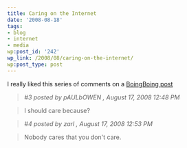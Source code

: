```yaml
---
title: Caring on the Internet
date: '2008-08-18'
tags:
- blog
- internet
- media
wp:post_id: '242'
wp_link: /2008/08/caring-on-the-internet/
wp:post_type: post
---
```


I really liked this series of comments on a [BoingBoing post](http://www.boingboing.net/2008/08/17/how-the-daily-shows.html#comment-262112)

>

>

> _#3 posted by pAULbOWEN , August 17, 2008 12:48 PM_

>

> I should care because?

>

> _#4 posted by zarl , August 17, 2008 12:53 PM_

>

> Nobody cares that you don't care.

>

>


